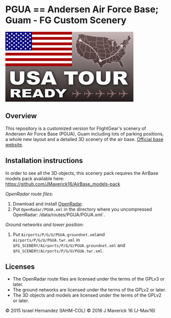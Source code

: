 PGUA == Andersen Air Force Base; Guam - FG  Custom Scenery
=========================================================

![USA TOUR READY](https://raw.githubusercontent.com/FGMEMBERS-SCENERY/PGUA-fg-CustomScenery/master/usatour.png)

Overview
-------------------------
This repository is a customized version for FlightGear's scenery of Andersen Air Force Base (PGUA), Guam including lots of parking positions, a whole new layout and a detailed 3D scenery of the air base.
[Official base website](www.andersen.af.mil).

Installation instructions
-------------------------
In order to see all the 3D objects, this scenery pack requires the AirBase models pack available here: https://github.com/JMaverick16/AirBase_models-pack

*OpenRadar route files:*

1. Download and install [OpenRadar](http://wiki.flightgear.org/OpenRadar).
2. Put `OpenRadar/PGUA.xml` in the directory where you uncompressed
   OpenRadar:  /data/routes/PGUA/PGUA.xml`.

*Ground networks and tower position:*

1. Put `Airports/P/G/U/PGUA.groundnet.xml`and `Airports/P/G/U/PGUA.twr.xml` in
   `$FG_SCENERY/Airports/P/G/U/PGUA.groundnet.xml` and `$FG_SCENERY/Airports/P/G/U/PGUA.twr.xml`.

Licenses
--------

*  The OpenRadar route files are licensed under the terms of the GPLv3 or later.
*  The ground networks are licensed under the terms of the GPLv2 or later.
*  The 3D objects and models are licensed under the terms of the GPLv2 or later.
  

:copyright: 2015 Israel Hernandez (IAHM-COL)  :copyright: 2016 J Maverick 16 (J-Mav16)
